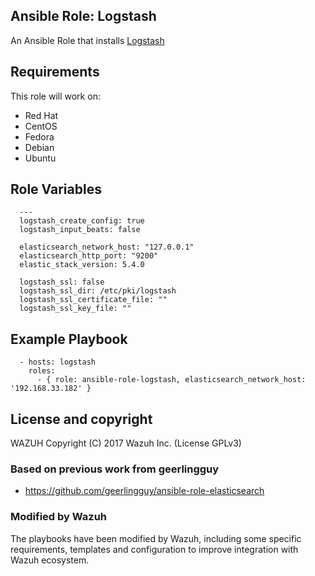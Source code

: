 Ansible Role: Logstash
----------------------

An Ansible Role that installs [Logstash](https://www.elastic.co/products/logstash)

Requirements
------------

This role will work on:
 * Red Hat
 * CentOS
 * Fedora
 * Debian
 * Ubuntu

Role Variables
--------------
```
  ---
  logstash_create_config: true
  logstash_input_beats: false

  elasticsearch_network_host: "127.0.0.1"
  elasticsearch_http_port: "9200"
  elastic_stack_version: 5.4.0

  logstash_ssl: false
  logstash_ssl_dir: /etc/pki/logstash
  logstash_ssl_certificate_file: ""
  logstash_ssl_key_file: ""
```

Example Playbook
----------------

```
  - hosts: logstash
    roles:
      - { role: ansible-role-logstash, elasticsearch_network_host: '192.168.33.182' }
```

License and copyright
---------------------

WAZUH Copyright (C) 2017 Wazuh Inc. (License GPLv3)

### Based on previous work from geerlingguy

 - https://github.com/geerlingguy/ansible-role-elasticsearch

### Modified by Wazuh

The playbooks have been modified by Wazuh, including some specific requirements, templates and configuration to improve integration with Wazuh ecosystem.
